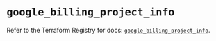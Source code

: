 # `google_billing_project_info`

Refer to the Terraform Registry for docs: [`google_billing_project_info`](https://registry.terraform.io/providers/hashicorp/google/6.9.0/docs/resources/billing_project_info).
